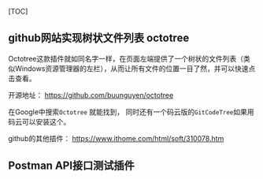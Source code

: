 [TOC]     

## **github网站实现树状文件列表  octotree**     

Octotree这款插件就如同名字一样，在页面左端提供了一个树状的文件列表（类似Windows资源管理器的左栏），从而让所有文件的位置一目了然，并可以快速点击查看。    

开源地址： https://github.com/buunguyen/octotree      

在Google中搜索`Octotree` 就能找到， 同时还有一个码云版的`GitCodeTree`如果用码云可以安装这个。

github的其他插件： https://www.ithome.com/html/soft/310078.htm      


## **Postman API接口测试插件**